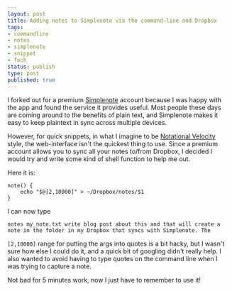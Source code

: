 ```yaml
---
layout: post
title: Adding notes to Simplenote via the command-line and Dropbox 
tags:
- commandline
- notes
- simplenote
- snippet
- Tech
status: publish
type: post
published: true
---
```


I forked out for a premium [Simplenote][1] account because I was happy with the app and found the service it provides useful. Most people these days are coming around to the benefits of plain text, and Simplenote makes it easy to keep plaintext in sync across multiple devices.

However, for quick snippets, in what I imagine to be [Notational Velocity][2] style, the web-interface isn't the quickest thing to use. Since a premium account allows you to sync all your notes to/from Dropbox, I decided I would try and write some kind of shell function to help me out.

Here it is:

    note() {
        echo "$@[2,10000]" > ~/Dropbox/notes/$1
    }
    

I can now type

    notes my_note.txt write blog post about this and that will create a note in the folder in my Dropbox that syncs with Simplenote. The 

`[2,10000]` range for putting the args into quotes is a bit hacky, but I wasn't sure how else I could do it, and a quick bit of googling didn't really help. I also wanted to avoid having to type quotes on the command line when I was trying to capture a note.</p> 
Not bad for 5 minutes work, now I just have to remember to use it!

 [1]: http://simplenoteapp.com/
 [2]: http://notational.net/
